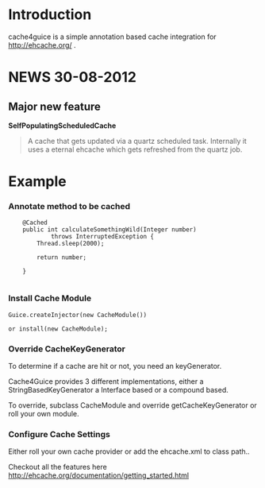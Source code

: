 # Introduction #

cache4guice is a simple annotation based cache integration for http://ehcache.org/ .

# NEWS 30-08-2012 #
## Major new feature ##
**SelfPopulatingScheduledCache**
> A cache that gets updated via a quartz scheduled task. Internally it uses a eternal ehcache which gets refreshed from the quartz job.


# Example #


### Annotate method to be cached ###

```
	@Cached
	public int calculateSomethingWild(Integer number)
			throws InterruptedException {
		Thread.sleep(2000);

		return number;

	}


```

### Install Cache Module ###
```
Guice.createInjector(new CacheModule())

or install(new CacheModule);
```
### Override CacheKeyGenerator ###

To determine if a cache are hit or not, you need an keyGenerator.

Cache4Guice provides 3 different implementations, either a StringBasedKeyGenerator a Interface based or a compound based.

To override, subclass CacheModule and override getCacheKeyGenerator or roll your own module.

### Configure Cache Settings ###

Either roll your own cache provider or add the ehcache.xml to class path..

Checkout all the features here http://ehcache.org/documentation/getting_started.html
